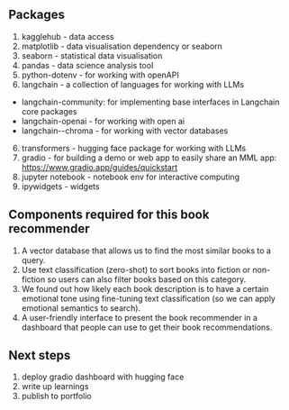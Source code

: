 ## Packages
1. kagglehub - data access
2. matplotlib - data visualisation dependency or seaborn
3. seaborn - statistical data visualisation
4. pandas - data science analysis tool
5. python-dotenv - for working with openAPI
5. langchain - a collection of languages for working with LLMs
- langchain-community: for implementing base interfaces in Langchain core packages
- langchain-openai - for working with open ai
- langchain--chroma - for working with vector databases
6. transformers - hugging face package for working with LLMs
7. gradio - for building a demo or web app to easily share an MML app: https://www.gradio.app/guides/quickstart
8. jupyter notebook - notebook env for interactive computing
9. ipywidgets - widgets

## Components required for this book recommender
1. A vector database that allows us to find the most similar books to a query.
2. Use text classification (zero-shot) to sort books into fiction or non-fiction so users can also filter books based on this category.
3. We found out how likely each book description is to have a certain emotional tone using fine-tuning text classification (so we can apply emotional semantics to search).
4. A user-friendly interface to present the book recommender in a dashboard that people can use to get their book recommendations.

## Next steps
1. deploy gradio dashboard with hugging face
2. write up learnings
3. publish to portfolio